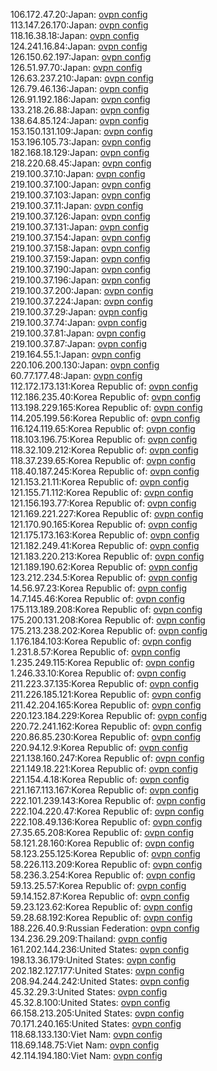 106.172.47.20:Japan: [ovpn config](vpn/106_172_47_20.ovpn)  
113.147.26.170:Japan: [ovpn config](vpn/113_147_26_170.ovpn)  
118.16.38.18:Japan: [ovpn config](vpn/118_16_38_18.ovpn)  
124.241.16.84:Japan: [ovpn config](vpn/124_241_16_84.ovpn)  
126.150.62.197:Japan: [ovpn config](vpn/126_150_62_197.ovpn)  
126.51.97.70:Japan: [ovpn config](vpn/126_51_97_70.ovpn)  
126.63.237.210:Japan: [ovpn config](vpn/126_63_237_210.ovpn)  
126.79.46.136:Japan: [ovpn config](vpn/126_79_46_136.ovpn)  
126.91.192.186:Japan: [ovpn config](vpn/126_91_192_186.ovpn)  
133.218.26.88:Japan: [ovpn config](vpn/133_218_26_88.ovpn)  
138.64.85.124:Japan: [ovpn config](vpn/138_64_85_124.ovpn)  
153.150.131.109:Japan: [ovpn config](vpn/153_150_131_109.ovpn)  
153.196.105.73:Japan: [ovpn config](vpn/153_196_105_73.ovpn)  
182.168.18.129:Japan: [ovpn config](vpn/182_168_18_129.ovpn)  
218.220.68.45:Japan: [ovpn config](vpn/218_220_68_45.ovpn)  
219.100.37.10:Japan: [ovpn config](vpn/219_100_37_10.ovpn)  
219.100.37.100:Japan: [ovpn config](vpn/219_100_37_100.ovpn)  
219.100.37.103:Japan: [ovpn config](vpn/219_100_37_103.ovpn)  
219.100.37.11:Japan: [ovpn config](vpn/219_100_37_11.ovpn)  
219.100.37.126:Japan: [ovpn config](vpn/219_100_37_126.ovpn)  
219.100.37.131:Japan: [ovpn config](vpn/219_100_37_131.ovpn)  
219.100.37.154:Japan: [ovpn config](vpn/219_100_37_154.ovpn)  
219.100.37.158:Japan: [ovpn config](vpn/219_100_37_158.ovpn)  
219.100.37.159:Japan: [ovpn config](vpn/219_100_37_159.ovpn)  
219.100.37.190:Japan: [ovpn config](vpn/219_100_37_190.ovpn)  
219.100.37.196:Japan: [ovpn config](vpn/219_100_37_196.ovpn)  
219.100.37.200:Japan: [ovpn config](vpn/219_100_37_200.ovpn)  
219.100.37.224:Japan: [ovpn config](vpn/219_100_37_224.ovpn)  
219.100.37.29:Japan: [ovpn config](vpn/219_100_37_29.ovpn)  
219.100.37.74:Japan: [ovpn config](vpn/219_100_37_74.ovpn)  
219.100.37.81:Japan: [ovpn config](vpn/219_100_37_81.ovpn)  
219.100.37.87:Japan: [ovpn config](vpn/219_100_37_87.ovpn)  
219.164.55.1:Japan: [ovpn config](vpn/219_164_55_1.ovpn)  
220.106.200.130:Japan: [ovpn config](vpn/220_106_200_130.ovpn)  
60.77.177.48:Japan: [ovpn config](vpn/60_77_177_48.ovpn)  
112.172.173.131:Korea Republic of: [ovpn config](vpn/112_172_173_131.ovpn)  
112.186.235.40:Korea Republic of: [ovpn config](vpn/112_186_235_40.ovpn)  
113.198.229.165:Korea Republic of: [ovpn config](vpn/113_198_229_165.ovpn)  
114.205.199.56:Korea Republic of: [ovpn config](vpn/114_205_199_56.ovpn)  
116.124.119.65:Korea Republic of: [ovpn config](vpn/116_124_119_65.ovpn)  
118.103.196.75:Korea Republic of: [ovpn config](vpn/118_103_196_75.ovpn)  
118.32.109.212:Korea Republic of: [ovpn config](vpn/118_32_109_212.ovpn)  
118.37.239.65:Korea Republic of: [ovpn config](vpn/118_37_239_65.ovpn)  
118.40.187.245:Korea Republic of: [ovpn config](vpn/118_40_187_245.ovpn)  
121.153.21.11:Korea Republic of: [ovpn config](vpn/121_153_21_11.ovpn)  
121.155.71.112:Korea Republic of: [ovpn config](vpn/121_155_71_112.ovpn)  
121.156.193.77:Korea Republic of: [ovpn config](vpn/121_156_193_77.ovpn)  
121.169.221.227:Korea Republic of: [ovpn config](vpn/121_169_221_227.ovpn)  
121.170.90.165:Korea Republic of: [ovpn config](vpn/121_170_90_165.ovpn)  
121.175.173.163:Korea Republic of: [ovpn config](vpn/121_175_173_163.ovpn)  
121.182.249.41:Korea Republic of: [ovpn config](vpn/121_182_249_41.ovpn)  
121.183.220.213:Korea Republic of: [ovpn config](vpn/121_183_220_213.ovpn)  
121.189.190.62:Korea Republic of: [ovpn config](vpn/121_189_190_62.ovpn)  
123.212.234.5:Korea Republic of: [ovpn config](vpn/123_212_234_5.ovpn)  
14.56.97.23:Korea Republic of: [ovpn config](vpn/14_56_97_23.ovpn)  
14.7.145.46:Korea Republic of: [ovpn config](vpn/14_7_145_46.ovpn)  
175.113.189.208:Korea Republic of: [ovpn config](vpn/175_113_189_208.ovpn)  
175.200.131.208:Korea Republic of: [ovpn config](vpn/175_200_131_208.ovpn)  
175.213.238.202:Korea Republic of: [ovpn config](vpn/175_213_238_202.ovpn)  
1.176.184.103:Korea Republic of: [ovpn config](vpn/1_176_184_103.ovpn)  
1.231.8.57:Korea Republic of: [ovpn config](vpn/1_231_8_57.ovpn)  
1.235.249.115:Korea Republic of: [ovpn config](vpn/1_235_249_115.ovpn)  
1.246.33.10:Korea Republic of: [ovpn config](vpn/1_246_33_10.ovpn)  
211.223.37.135:Korea Republic of: [ovpn config](vpn/211_223_37_135.ovpn)  
211.226.185.121:Korea Republic of: [ovpn config](vpn/211_226_185_121.ovpn)  
211.42.204.165:Korea Republic of: [ovpn config](vpn/211_42_204_165.ovpn)  
220.123.184.229:Korea Republic of: [ovpn config](vpn/220_123_184_229.ovpn)  
220.72.241.162:Korea Republic of: [ovpn config](vpn/220_72_241_162.ovpn)  
220.86.85.230:Korea Republic of: [ovpn config](vpn/220_86_85_230.ovpn)  
220.94.12.9:Korea Republic of: [ovpn config](vpn/220_94_12_9.ovpn)  
221.138.160.247:Korea Republic of: [ovpn config](vpn/221_138_160_247.ovpn)  
221.149.18.221:Korea Republic of: [ovpn config](vpn/221_149_18_221.ovpn)  
221.154.4.18:Korea Republic of: [ovpn config](vpn/221_154_4_18.ovpn)  
221.167.113.167:Korea Republic of: [ovpn config](vpn/221_167_113_167.ovpn)  
222.101.239.143:Korea Republic of: [ovpn config](vpn/222_101_239_143.ovpn)  
222.104.220.47:Korea Republic of: [ovpn config](vpn/222_104_220_47.ovpn)  
222.108.49.136:Korea Republic of: [ovpn config](vpn/222_108_49_136.ovpn)  
27.35.65.208:Korea Republic of: [ovpn config](vpn/27_35_65_208.ovpn)  
58.121.28.160:Korea Republic of: [ovpn config](vpn/58_121_28_160.ovpn)  
58.123.255.125:Korea Republic of: [ovpn config](vpn/58_123_255_125.ovpn)  
58.226.113.209:Korea Republic of: [ovpn config](vpn/58_226_113_209.ovpn)  
58.236.3.254:Korea Republic of: [ovpn config](vpn/58_236_3_254.ovpn)  
59.13.25.57:Korea Republic of: [ovpn config](vpn/59_13_25_57.ovpn)  
59.14.152.87:Korea Republic of: [ovpn config](vpn/59_14_152_87.ovpn)  
59.23.123.62:Korea Republic of: [ovpn config](vpn/59_23_123_62.ovpn)  
59.28.68.192:Korea Republic of: [ovpn config](vpn/59_28_68_192.ovpn)  
188.226.40.9:Russian Federation: [ovpn config](vpn/188_226_40_9.ovpn)  
134.236.29.209:Thailand: [ovpn config](vpn/134_236_29_209.ovpn)  
161.202.144.236:United States: [ovpn config](vpn/161_202_144_236.ovpn)  
198.13.36.179:United States: [ovpn config](vpn/198_13_36_179.ovpn)  
202.182.127.177:United States: [ovpn config](vpn/202_182_127_177.ovpn)  
208.94.244.242:United States: [ovpn config](vpn/208_94_244_242.ovpn)  
45.32.29.3:United States: [ovpn config](vpn/45_32_29_3.ovpn)  
45.32.8.100:United States: [ovpn config](vpn/45_32_8_100.ovpn)  
66.158.213.205:United States: [ovpn config](vpn/66_158_213_205.ovpn)  
70.171.240.165:United States: [ovpn config](vpn/70_171_240_165.ovpn)  
118.68.133.130:Viet Nam: [ovpn config](vpn/118_68_133_130.ovpn)  
118.69.148.75:Viet Nam: [ovpn config](vpn/118_69_148_75.ovpn)  
42.114.194.180:Viet Nam: [ovpn config](vpn/42_114_194_180.ovpn)  
